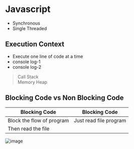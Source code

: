 # Javascript
- Synchronous
- Single Threaded

## Execution Context
- Execute one line of code at a time
- console log-1
- console log-2

> Call Stack <br>
> Memory Heap


## Blocking Code vs Non Blocking Code

| Blocking Code | Blocking Code |
| ----------- | ----------- |
| Block the flow of program | Just read file program |
| Then read the file |    |


![image](https://github.com/meashishpatel/JavaScript/assets/107139540/2f50598a-2fd8-4946-90a6-7c743dd076a3)

